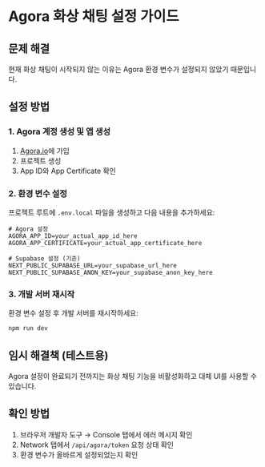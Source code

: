 # Agora 화상 채팅 설정 가이드

## 문제 해결
현재 화상 채팅이 시작되지 않는 이유는 Agora 환경 변수가 설정되지 않았기 때문입니다.

## 설정 방법

### 1. Agora 계정 생성 및 앱 생성
1. [Agora.io](https://www.agora.io)에 가입
2. 프로젝트 생성
3. App ID와 App Certificate 확인

### 2. 환경 변수 설정
프로젝트 루트에 `.env.local` 파일을 생성하고 다음 내용을 추가하세요:

```env
# Agora 설정
AGORA_APP_ID=your_actual_app_id_here
AGORA_APP_CERTIFICATE=your_actual_app_certificate_here

# Supabase 설정 (기존)
NEXT_PUBLIC_SUPABASE_URL=your_supabase_url_here
NEXT_PUBLIC_SUPABASE_ANON_KEY=your_supabase_anon_key_here
```

### 3. 개발 서버 재시작
환경 변수 설정 후 개발 서버를 재시작하세요:

```bash
npm run dev
```

## 임시 해결책 (테스트용)
Agora 설정이 완료되기 전까지는 화상 채팅 기능을 비활성화하고 대체 UI를 사용할 수 있습니다.

## 확인 방법
1. 브라우저 개발자 도구 → Console 탭에서 에러 메시지 확인
2. Network 탭에서 `/api/agora/token` 요청 상태 확인
3. 환경 변수가 올바르게 설정되었는지 확인
